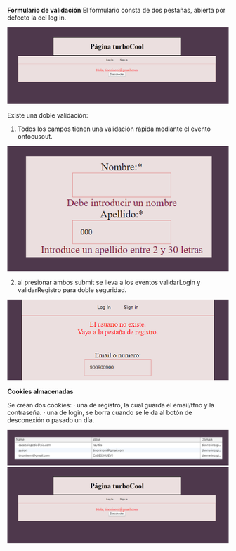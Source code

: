 <b>Formulario de validación</b>
El formulario consta de dos pestañas, abierta por defecto la del log in. 

<img src="https://raw.githubusercontent.com/Dannerino/formLogin/master/imgs/inicio.png">

Existe una doble validación:
1) Todos los campos tienen una validación rápida mediante el evento onfocusout.

<img src="https://raw.githubusercontent.com/Dannerino/formLogin/master/imgs/validaciones.png">

2) al presionar ambos submit se lleva a los eventos validarLogin y validarRegistro para doble seguridad.

<img src="https://raw.githubusercontent.com/Dannerino/formLogin/master/imgs/dobleValidacion.png">


<b>Cookies almacenadas</b>

Se crean dos cookies: 
· una de registro, la cual guarda el email/tfno y la contraseña.
· una de login, se borra cuando se le da al botón de desconexión o pasado un día.

<img src="https://raw.githubusercontent.com/Dannerino/formLogin/master/imgs/cookies.png">

<img src="https://raw.githubusercontent.com/Dannerino/formLogin/master/imgs/conexion.png">

